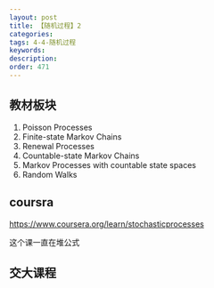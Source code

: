 ```yaml
---
layout: post
title: 【随机过程】2
categories:
tags: 4-4-随机过程
keywords:
description:
order: 471
---
```



## 教材板块

1. Poisson Processes
2. Finite-state Markov Chains
3. Renewal Processes
4. Countable-state Markov Chains
5. Markov Processes with countable state spaces
6. Random Walks


## coursra

https://www.coursera.org/learn/stochasticprocesses

这个课一直在堆公式

## 交大课程
